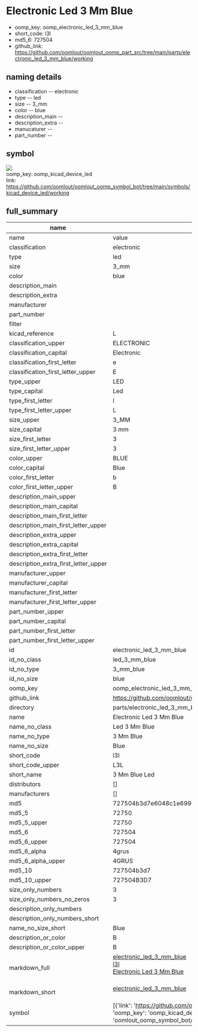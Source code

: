 # Electronic Led 3 Mm Blue

  
* oomp_key: oomp_electronic_led_3_mm_blue 
* short_code: l3l
* md5_6: 727504  
* github_link: https://github.com/oomlout/oomlout_oomp_part_src/tree/main/parts/electronic_led_3_mm_blue/working  
## naming details
* classification -- electronic
* type -- led
* size -- 3_mm
* color -- blue
* description_main -- 
* description_extra -- 
* manucaturer -- 
* part_number -- 



## symbol

![](symbol/{index}/working/working_600.png)  
oomp_key: oomp_kicad_device_led  
link: https://github.com/oomlout/oomlout_oomp_symbol_bot/tree/main/symbols/kicad_device_led/working  


## full_summary
| name | value | 
| --- | --- | 
| name | value | 
| classification | electronic | 
| type | led | 
| size | 3_mm | 
| color | blue | 
| description_main |  | 
| description_extra |  | 
| manufacturer |  | 
| part_number |  | 
| filter |  | 
| kicad_reference | L | 
| classification_upper | ELECTRONIC | 
| classification_capital | Electronic | 
| classification_first_letter | e | 
| classification_first_letter_upper | E | 
| type_upper | LED | 
| type_capital | Led | 
| type_first_letter | l | 
| type_first_letter_upper | L | 
| size_upper | 3_MM | 
| size_capital | 3 mm | 
| size_first_letter | 3 | 
| size_first_letter_upper | 3 | 
| color_upper | BLUE | 
| color_capital | Blue | 
| color_first_letter | b | 
| color_first_letter_upper | B | 
| description_main_upper |  | 
| description_main_capital |  | 
| description_main_first_letter |  | 
| description_main_first_letter_upper |  | 
| description_extra_upper |  | 
| description_extra_capital |  | 
| description_extra_first_letter |  | 
| description_extra_first_letter_upper |  | 
| manufacturer_upper |  | 
| manufacturer_capital |  | 
| manufacturer_first_letter |  | 
| manufacturer_first_letter_upper |  | 
| part_number_upper |  | 
| part_number_capital |  | 
| part_number_first_letter |  | 
| part_number_first_letter_upper |  | 
| id | electronic_led_3_mm_blue | 
| id_no_class | led_3_mm_blue | 
| id_no_type | 3_mm_blue | 
| id_no_size | blue | 
| oomp_key | oomp_electronic_led_3_mm_blue | 
| github_link | https://github.com/oomlout/oomlout_oomp_part_src/tree/main/parts/electronic_led_3_mm_blue/working | 
| directory | parts/electronic_led_3_mm_blue | 
| name | Electronic Led 3 Mm Blue | 
| name_no_class | Led 3 Mm Blue | 
| name_no_type | 3 Mm Blue | 
| name_no_size | Blue | 
| short_code | l3l | 
| short_code_upper | L3L | 
| short_name | 3 Mm Blue Led | 
| distributors | [] | 
| manufacturers | [] | 
| md5 | 727504b3d7e6048c1e699c4c01cdf2b5 | 
| md5_5 | 72750 | 
| md5_5_upper | 72750 | 
| md5_6 | 727504 | 
| md5_6_upper | 727504 | 
| md5_6_alpha | 4grus | 
| md5_6_alpha_upper | 4GRUS | 
| md5_10 | 727504b3d7 | 
| md5_10_upper | 727504B3D7 | 
| size_only_numbers | 3 | 
| size_only_numbers_no_zeros | 3 | 
| description_only_numbers |  | 
| description_only_numbers_short |   | 
| name_no_size_short | Blue | 
| description_or_color | B  | 
| description_or_color_upper | B  | 
| markdown_full | [electronic_led_3_mm_blue](https://github.com/oomlout/oomlout_oomp_part_src/tree/main/parts/electronic_led_3_mm_blue/working)<br>[l3l](https://github.com/oomlout/oomlout_oomp_part_src/tree/main/parts/electronic_led_3_mm_blue/working)<br>[Electronic Led 3 Mm Blue](https://github.com/oomlout/oomlout_oomp_part_src/tree/main/parts/electronic_led_3_mm_blue/working)<br><br> | 
| markdown_short | [electronic_led_3_mm_blue](https://github.com/oomlout/oomlout_oomp_part_src/tree/main/parts/electronic_led_3_mm_blue/working)<br><br> | 
| symbol | [{'link': 'https://github.com/oomlout/oomlout_oomp_symbol_bot/tree/main/symbols/kicad_device_led', 'oomp_key': 'oomp_kicad_device_led', 'directory': 'oomlout_oomp_symbol_bot/symbols/kicad_device_led//working/working.kicad_sym', 'index': 0}] | 
